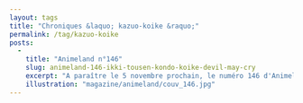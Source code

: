 ```yaml
---
layout: tags
title: "Chroniques &laquo; kazuo-koike &raquo;"
permalink: /tag/kazuo-koike
posts:
  -
    title: "Animeland n°146"
    slug: animeland-146-ikki-tousen-kondo-koike-devil-may-cry
    excerpt: "A paraître le 5 novembre prochain, le numéro 146 d'Animeland fait la part belle au fan service avec un dossier concernant l'anime Ikki Tousen - Dragon Destiny.Au sommaire, vous retrouverez entre autres :- un vibrant hommage à Yoshifumi Kondô, décédé bien trop tôt, animateur et illustrateur ayant notamment travaillé aux côtés d'Hayao Miyazaki et"
    illustration: "magazine/animeland/couv_146.jpg"
---
```


